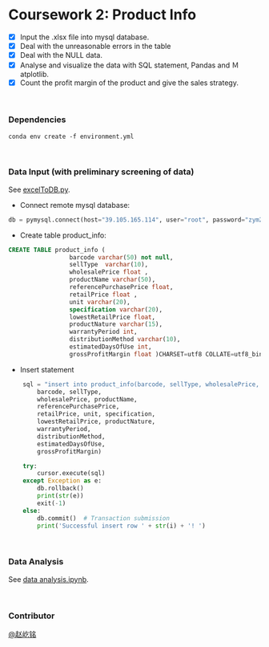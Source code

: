# Coursework 2: Product Info

- [x] Input the .xlsx file into mysql database.
- [x] Deal with the unreasonable errors in the table
- [x] Deal with the NULL data.
- [x] Analyse and visualize the data with SQL statement, Pandas and Ｍatplotlib. 
- [x] Count the profit margin of the product and give the sales strategy.

<br>

### Dependencies 

```
conda env create -f environment.yml
```

<br>

### Data Input (with preliminary screening of data)

See [excelToDB.py](https://github.com/I-mm/CW2-product_info/blob/master/excelToDB.py). 

- Connect remote mysql database:

```python
db = pymysql.connect(host="39.105.165.114", user="root", password="zym2112!", use_unicode=True, charset="utf8")
```
- Create table product_info:

```sql
CREATE TABLE product_info (
                 barcode varchar(50) not null,
                 sellType  varchar(10),
                 wholesalePrice float ,
                 productName varchar(50),
                 referencePurchasePrice float,
                 retailPrice float ,
                 unit varchar(20),
                 specification varchar(20),
                 lowestRetailPrice float,
                 productNature varchar(15),
                 warrantyPeriod int,
                 distributionMethod varchar(10),
                 estimatedDaysOfUse int,
                 grossProfitMargin float )CHARSET=utf8 COLLATE=utf8_bin;
```

- Insert statement

```python
    sql = "insert into product_info(barcode, sellType, wholesalePrice, productName, referencePurchasePrice,retailPrice,unit,specification,lowestRetailPrice,productNature,warrantyPeriod,distributionMethod, estimatedDaysOfUse,grossProfitMargin) values ({},{},{},{},{},{},{},{},{},{},{},{},{},{});".format(
        barcode, sellType,
        wholesalePrice, productName,
        referencePurchasePrice,
        retailPrice, unit, specification,
        lowestRetailPrice, productNature,
        warrantyPeriod,
        distributionMethod,
        estimatedDaysOfUse,
        grossProfitMargin)

    try:
        cursor.execute(sql)
    except Exception as e:
        db.rollback()
        print(str(e))
        exit(-1)
    else:
        db.commit()  # Transaction submission
        print('Successful insert row ' + str(i) + '! ')
```

<br>

### Data Analysis
See [data analysis.ipynb](https://github.com/I-mm/CW2-product_info/blob/master/data_analysis.ipynb). 

<br>

### Contributor

[@赵屹铭](https://github.com/I-mm)

